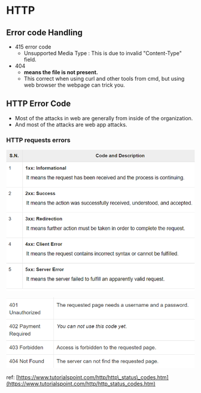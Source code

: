 # HTTP

## Error code Handling

* 415 error code
  * Unsupported Media Type : This is due to invalid "Content-Type" field.
* 404
  * **means the file is not present.**
  * This correct when using curl and other tools from cmd, but using web browser the webpage can trick you.

## HTTP Error Code 

* Most of the attacks in web are generally from inside of the organization.
* And most of the attacks are web app attacks.

### HTTP requests errors

![ref: tutorialspoint.com](../.gitbook/assets/image%20%2873%29.png)

![common error codes](../.gitbook/assets/image%20%2898%29.png)

ref: [https://www.tutorialspoint.com/http/http\_status\_codes.htm](https://www.tutorialspoint.com/http/http_status_codes.htm)

